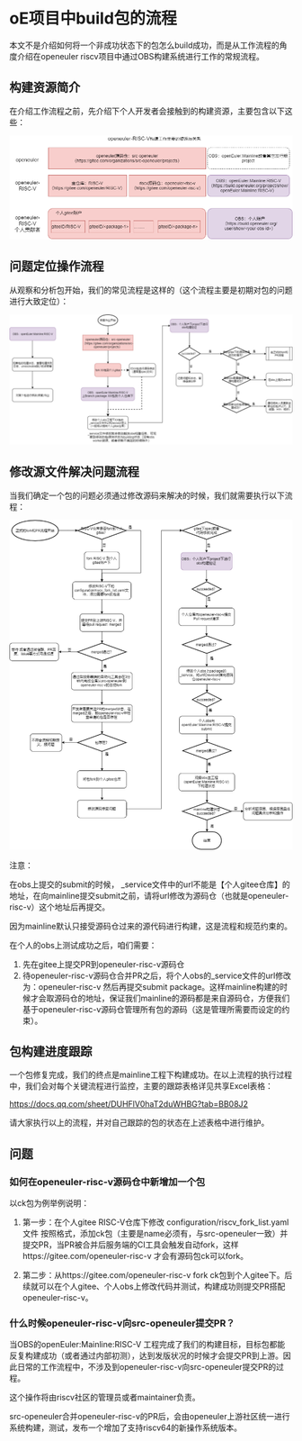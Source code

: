 # oE项目中build包的流程

本文不是介绍如何将一个非成功状态下的包怎么build成功，而是从工作流程的角度介绍在openeuler riscv项目中通过OBS构建系统进行工作的常规流程。



## 构建资源简介

在介绍工作流程之前，先介绍下个人开发者会接触到的构建资源，主要包含以下这些：

![1-资源信息](images/1-%E8%B5%84%E6%BA%90%E4%BF%A1%E6%81%AF.png)



## 问题定位操作流程

从观察和分析包开始，我们的常见流程是这样的（这个流程主要是初期对包的问题进行大致定位）：

![2-作业流程](images/2-%E4%BD%9C%E4%B8%9A%E6%B5%81%E7%A8%8B.png)





## 修改源文件解决问题流程

当我们确定一个包的问题必须通过修改源码来解决的时候，我们就需要执行以下流程：

![3-正式流程](images/3-%E6%AD%A3%E5%BC%8F%E6%B5%81%E7%A8%8B.png)

注意：

在obs上提交的submit的时候，  _service文件中的url不能是【个人gitee仓库】的地址，在向mainline提交submit之前，请将url修改为源码仓（也就是openeuler-risc-v）这个地址后再提交。

因为mainline默认只接受源码仓过来的源代码进行构建，这是流程和规范约束的。

在个人的obs上测试成功之后，咱们需要：
1. 先在gitee上提交PR到openeuler-risc-v源码仓
2. 待openeuler-risc-v源码仓合并PR之后，将个人obs的_service文件的url修改为：openeuler-risc-v  然后再提交submit package。这样mainline构建的时候才会取源码仓的地址，保证我们mainline的源码都是来自源码仓，方便我们基于openeuler-risc-v源码仓管理所有包的源码（这是管理所需要而设定的约束）。



## 包构建进度跟踪

一个包修复完成，我们的终点是mainline工程下构建成功。在以上流程的执行过程中，我们会对每个关键流程进行监控，主要的跟踪表格详见共享Excel表格：

https://docs.qq.com/sheet/DUHFlV0haT2duWHBG?tab=BB08J2


请大家执行以上的流程，并对自己跟踪的包的状态在上述表格中进行维护。





## 问题

### 如何在openeuler-risc-v源码仓中新增加一个包

以ck包为例举例说明：

1. 第一步：在个人gitee RISC-V仓库下修改 configuration/riscv_fork_list.yaml文件
   按照格式，添加ck包（主要是name必须有，与src-openeuler一致）并提交PR，当PR被合并后服务端的CI工具会触发自动fork，这样https://gitee.com/openeuler-risc-v 才会有源码包ck可以fork。

2. 第二步：从https://gitee.com/openeuler-risc-v  fork ck包到个人gitee下。后续就可以在个人gitee、个人obs上修改代码并测试，构建成功则提交PR搭配openeuler-risc-v。



### 什么时候openeuler-risc-v向src-openeuler提交PR？

当OBS的openEuler:Mainline:RISC-V 工程完成了我们的构建目标，目标包都能反复构建成功（或者通过内部初测），达到发版状况的时候才会提交PR到上游。因此日常的工作流程中，不涉及到openeuler-risc-v向src-openeuler提交PR的过程。

这个操作将由riscv社区的管理员或者maintainer负责。



src-openeuler合并openeuler-risc-v的PR后，会由openeuler上游社区统一进行系统构建，测试，发布一个增加了支持riscv64的新操作系统版本。





